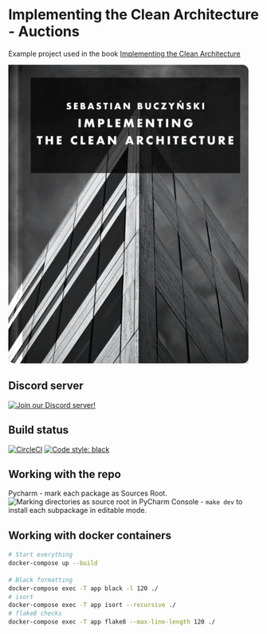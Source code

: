 # Implementing the Clean Architecture - Auctions
Example project used in the book [Implementing the Clean Architecture](https://leanpub.com/implementing-the-clean-architecture)

[![Implementing the Clean Architecture cover](docs/cover.png)](https://leanpub.com/implementing-the-clean-architecture)

## Discord server

[![Join our Discord server!](https://invidget.switchblade.xyz/cDyDKv2VsY)](http://discord.gg/cDyDKv2VsY)

## Build status
[![CircleCI](https://circleci.com/gh/Enforcer/clean-architecture.svg?style=svg)](https://app.circleci.com/pipelines/github/Enforcer/clean-architecture?branch=master) [![Code style: black](https://img.shields.io/badge/code%20style-black-000000.svg)](https://github.com/psf/black)

## Working with the repo
Pycharm - mark each package as Sources Root.
![Marking directories as source root in PyCharm](docs/marking_as_sources_root.png)
Console - `make dev` to install each subpackage in editable mode.

## Working with docker containers
```bash
# Start everything
docker-compose up --build

# Black formatting
docker-compose exec -T app black -l 120 ./
# isort
docker-compose exec -T app isort --recursive ./
# flake8 checks
docker-compose exec -T app flake8 --max-line-length 120 ./
```


